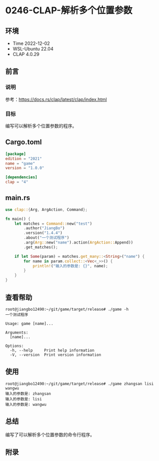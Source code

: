 # 0246-CLAP-解析多个位置参数

## 环境

- Time 2022-12-02
- WSL-Ubuntu 22.04
- CLAP 4.0.29

## 前言

### 说明

参考：<https://docs.rs/clap/latest/clap/index.html>

### 目标

编写可以解析多个位置参数的程序。

## Cargo.toml

```toml
[package]
edition = "2021"
name = "game"
version = "1.0.0"

[dependencies]
clap = "4"
```

## main.rs

```Rust
use clap::{Arg, ArgAction, Command};

fn main() {
    let matches = Command::new("test")
        .author("JiangBo")
        .version("1.4.4")
        .about("一个测试程序")
        .arg(Arg::new("name").action(ArgAction::Append))
        .get_matches();

    if let Some(param) = matches.get_many::<String>("name") {
        for name in param.collect::<Vec<_>>() {
            println!("输入的参数是: {}", name);
        }
    }
}
```

## 查看帮助

```text
root@jiangbo12490:~/git/game/target/release# ./game -h
一个测试程序

Usage: game [name]...

Arguments:
  [name]...

Options:
  -h, --help     Print help information
  -V, --version  Print version information
```

## 使用

```text
root@jiangbo12490:~/git/game/target/release# ./game zhangsan lisi wangwu
输入的参数是: zhangsan
输入的参数是: lisi
输入的参数是: wangwu
```

## 总结

编写了可以解析多个位置参数的命令行程序。

## 附录
